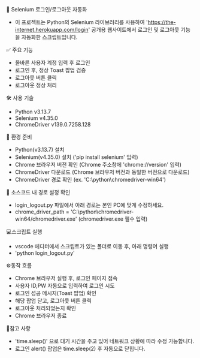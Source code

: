 🧪 Selenium 로그인/로그아웃 자동화

 - 이 프로젝트는 Python의 Selenium 라이브러리를 사용하여 'https://the-internet.herokuapp.com/login' 공개용 웹사이트에서 로그인 및 로그아웃 기능을 자동화한 스크립트입니다.


✅ 주요 기능

 - 올바른 사용자 계정 입력 후 로그인  
 - 로그인 후, 정상 Toast 팝업 검증  
 - 로그아웃 버튼 클릭  
 - 로그아웃 정상 처리


🛠️ 사용 기술

 - Python v3.13.7  
 - Selenium v4.35.0  
 - ChromeDriver v139.0.7258.128


🚀 환경 준비

 - Python(v3.13.7) 설치
 - Selenium(v4.35.0) 설치 ('pip install selenium' 입력)
 - Chrome 브라우저 버전 확인 (Chrome 주소창에 'chrome://version' 입력)
 - ChromeDriver 다운로드 (Chrome 브라우저 버전과 동일한 버전으로 다운로드)
 - ChromeDriver 경로 확인 (ex. 'C:\python\chromedriver-win64')


🧭 소스코드 내 경로 설정 확인
 - login_logout.py 파일에서 아래 경로는 본인 PC에 맞게 수정하세요.
 - chrome_driver_path = 'C:\python\chromedriver-win64/chromedriver.exe' (chromedriver.exe 필수 입력)


💻스크립트 실행
 - vscode 에디터에서 스크립트가 있는 폴더로 이동 후, 아래 명령어 실행
 - 'python login_logout.py'


⚙️동작 흐름
 - Chrome 브라우저 실행 후, 로그인 페이지 접속 
 - 사용자 ID,PW 자동으로 입력하여 로그인 시도
 - 로그인 성공 메시지(Toast 팝업) 확인
 - 해당 팝업 닫고, 로그아웃 버튼 클릭
 - 로그아웃 처리되었는지 확인
 - Chrome 브라우저 종료


📝참고 사항

 - 'time.sleep()' 으로 대기 시간을 주고 있어 네트워크 상황에 따라 수정 가능합니다.
 - 로그인 alert() 팝업은 time.sleep(2) 후 자동으로 닫힙니다.
